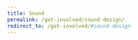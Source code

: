```yaml
---
title: Sound
permalink: /get-involved/sound-design/
redirect_to: /get-involved/#sound-design
---
```

